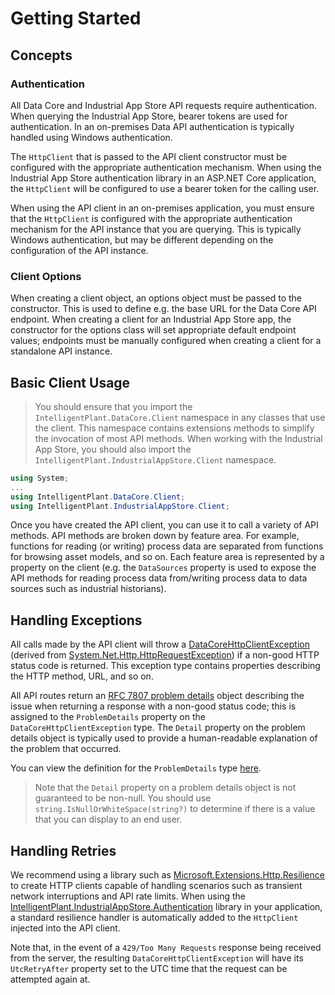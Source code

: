 # Getting Started


## Concepts


### Authentication

All Data Core and Industrial App Store API requests require authentication. When querying the Industrial App Store, bearer tokens are used for authentication. In an on-premises Data API authentication is typically handled using Windows authentication.

The `HttpClient` that is passed to the API client constructor must be configured with the appropriate authentication mechanism. When using the Industrial App Store authentication library in an ASP.NET Core application, the `HttpClient` will be configured to use a bearer token for the calling user.

When using the API client in an on-premises application, you must ensure that the `HttpClient` is configured with the appropriate authentication mechanism for the API instance that you are querying. This is typically Windows authentication, but may be different depending on the configuration of the API instance.


### Client Options

When creating a client object, an options object must be passed to the constructor. This is used to define e.g. the base URL for the Data Core API endpoint. When creating a client for an Industrial App Store app, the constructor for the options class will set appropriate default endpoint values; endpoints must be manually configured when creating a client for a standalone API instance.


## Basic Client Usage

> You should ensure that you import the `IntelligentPlant.DataCore.Client` namespace in any classes that use the client. This namespace contains extensions methods to simplify the invocation of most API methods. When working with the Industrial App Store, you should also import the `IntelligentPlant.IndustrialAppStore.Client` namespace.


```csharp
using System;
...
using IntelligentPlant.DataCore.Client;
using IntelligentPlant.IndustrialAppStore.Client;
```

Once you have created the API client, you can use it to call a variety of API methods. API methods are broken down by feature area. For example, functions for reading (or writing) process data are separated from functions for browsing asset models, and so on. Each feature area is represented by a property on the client (e.g. the `DataSources` property is used to expose the API methods for reading process data from/writing process data to data sources such as industrial historians).


## Handling Exceptions

All calls made by the API client will throw a [DataCoreHttpClientException](/src/IntelligentPlant.DataCore.HttpClient/DataCoreHttpClientException.cs) (derived from [System.Net.Http.HttpRequestException](https://docs.microsoft.com/en-us/dotnet/api/system.net.http.httprequestexception)) if a non-good HTTP status code is returned. This exception type contains properties describing the HTTP method, URL, and so on.

All API routes return an [RFC 7807 problem details](https://tools.ietf.org/html/rfc7807) object describing the issue when returning a response with a non-good status code; this is assigned to the `ProblemDetails` property on the `DataCoreHttpClientException` type. The `Detail` property on the problem details object is typically used to provide a human-readable explanation of the problem that occurred.

You can view the definition for the `ProblemDetails` type [here](https://github.com/intelligentplant/ProblemDetails.WebApi/blob/master/ProblemDetails.Core/ProblemDetails.cs).

> Note that the `Detail` property on a problem details object is not guaranteed to be non-null. You should use `string.IsNullOrWhiteSpace(string?)` to determine if there is a value that you can display to an end user. 


## Handling Retries

We recommend using a library such as [Microsoft.Extensions.Http.Resilience](https://www.nuget.org/packages/Microsoft.Extensions.Http.Resilience) to create HTTP clients capable of handling scenarios such as transient network interruptions and API rate limits. When using the [IntelligentPlant.IndustrialAppStore.Authentication](/src/IntelligentPlant.IndustrialAppStore.Authentication) library in your application, a standard resilience handler is automatically added to the `HttpClient` injected into the API client.

Note that, in the event of a `429/Too Many Requests` response being received from the server, the resulting `DataCoreHttpClientException` will have its `UtcRetryAfter` property set to the UTC time that the request can be attempted again at.
